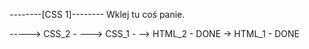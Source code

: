 --------[CSS 1]--------
Wklej tu coś panie.






-----> CSS_2 - 
---> CSS_1 - 
--> HTML_2 - DONE
-> HTML_1 - DONE
